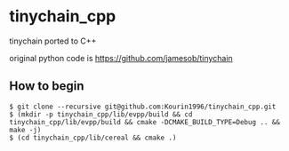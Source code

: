 # tinychain_cpp

tinychain ported to C++

original python code is
https://github.com/jamesob/tinychain

## How to begin

```
$ git clone --recursive git@github.com:Kourin1996/tinychain_cpp.git
$ (mkdir -p tinychain_cpp/lib/evpp/build && cd tinychain_cpp/lib/evpp/build && cmake -DCMAKE_BUILD_TYPE=Debug .. && make -j)
$ (cd tinychain_cpp/lib/cereal && cmake .)
```

```
```
